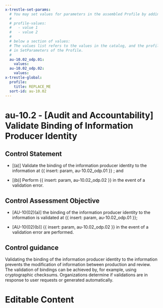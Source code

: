 ```yaml
---
x-trestle-set-params:
  # You may set values for parameters in the assembled Profile by adding
  #
  # profile-values:
  #   - value 1
  #   - value 2
  #
  # below a section of values:
  # The values list refers to the values in the catalog, and the profile-values represent values
  # in SetParameters of the Profile.
  #
  au-10.02_odp.01:
    values:
  au-10.02_odp.02:
    values:
x-trestle-global:
  profile:
    title: REPLACE_ME
  sort-id: au-10.02
---
```


# au-10.2 - \[Audit and Accountability\] Validate Binding of Information Producer Identity

## Control Statement

- \[(a)\] Validate the binding of the information producer identity to the information at {{ insert: param, au-10.02_odp.01 }} ; and

- \[(b)\] Perform {{ insert: param, au-10.02_odp.02 }} in the event of a validation error.

## Control Assessment Objective

- \[AU-10(02)(a)\] the binding of the information producer identity to the information is validated at {{ insert: param, au-10.02_odp.01 }};

- \[AU-10(02)(b)\] {{ insert: param, au-10.02_odp.02 }} in the event of a validation error are performed.

## Control guidance

Validating the binding of the information producer identity to the information prevents the modification of information between production and review. The validation of bindings can be achieved by, for example, using cryptographic checksums. Organizations determine if validations are in response to user requests or generated automatically.

# Editable Content

<!-- Make additions and edits below -->
<!-- The above represents the contents of the control as received by the profile, prior to additions. -->
<!-- If the profile makes additions to the control, they will appear below. -->
<!-- The above markdown may not be edited but you may edit the content below, and/or introduce new additions to be made by the profile. -->
<!-- If there is a yaml header at the top, parameter values may be edited. Use --set-parameters to incorporate the changes during assembly. -->
<!-- The content here will then replace what is in the profile for this control, after running profile-assemble. -->
<!-- The current profile has no added parts for this control, but you may add new ones here. -->
<!-- Each addition must have a heading either of the form ## Control my_addition_name -->
<!-- or ## Part a. (where the a. refers to one of the control statement labels.) -->
<!-- "## Control" parts are new parts added after the statement part. -->
<!-- "## Part" parts are new parts added into the top-level statement part with that label. -->
<!-- Subparts may be added with nested hash levels of the form ### My Subpart Name -->
<!-- underneath the parent ## Control or ## Part being added -->
<!-- See https://ibm.github.io/compliance-trestle/tutorials/ssp_profile_catalog_authoring/ssp_profile_catalog_authoring for guidance. -->
